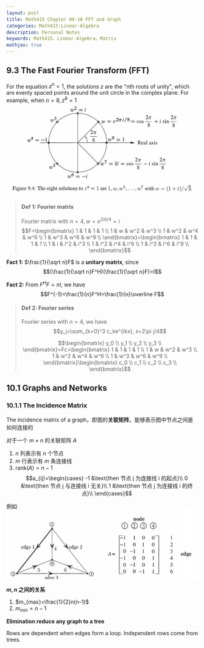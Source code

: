 ```yaml
---
layout: post
title: Math415 Chapter 09-10 FFT and Graph
categories: Math415:Linear-Algebra
description: Personal Notes
keywords: Math415，Linear-Algebra，Matrix
mathjax: true
---
```


## 9.3 The Fast Fourier Transform (FFT)
For the equation $z^n=1$, the solutions $z$ are the "$n$th roots of unity", which are evenly spaced points around the unit circle in the complex plane. For example, when $n=8,z^8=1$
![pic](/images/2020-12/Snipaste_2020-12-10_10-29-46.jpg)

> #### Def 1: Fourier matrix
> Fourier matrix with $n=4,w=e^{2\pi i/4}=i$
$$F=\begin{bmatrix}
1 & 1 & 1 & 1 \\
1 & w & w^2 & w^3 \\
1 & w^2 & w^4 & w^6 \\
1 & w^3 & w^6 & w^9 \\
\end{bmatrix}=\begin{bmatrix}
1 & 1 & 1 & 1 \\
1 & i & i^2 & i^3 \\
1 & i^2 & i^4 & i^6 \\
1 & i^3 & i^6 & i^9 \\
\end{bmatrix}$$

**Fact 1:** $\frac{1}{\sqrt n}F$ is a **unitary matrix**, since
$$(\frac{1}{\sqrt n}F^H)(\frac{1}{\sqrt n}F)=I$$

**Fact 2:** From $F^HF=nI$, we have
$$F^{-1}=\frac{1}{n}F^H=\frac{1}{n}\overline F$$

> #### Def 2: Fourier series
> Fourier series with $n=4$, we have
$$y_j=\sum_{k=0}^3 c_ke^{ikx}, x=2\pi j/4$$
>
> $$\begin{bmatrix}
y_0 \\
y_1 \\
y_2 \\
y_3 \\
\end{bmatrix}=Fc=\begin{bmatrix}
1 & 1 & 1 & 1 \\
1 & w & w^2 & w^3 \\
1 & w^2 & w^4 & w^6 \\
1 & w^3 & w^6 & w^9 \\
\end{bmatrix}\begin{bmatrix}
c_0 \\
c_1 \\
c_2 \\
c_3 \\
\end{bmatrix}$$

## 10.1 Graphs and Networks
### 10.1.1 The Incidence Matrix

The incidence matrix of a graph，即图的**关联矩阵**，能够表示图中节点之间是如何连接的

对于一个 $m\times n$ 的关联矩阵 $A$
1. $n$ 列表示有 $n$ 个节点
2. $m$ 行表示有 $m$ 条连接线
3. $\text{rank}(A)=n-1$
$$a_{ij}=\begin{cases}
   -1 &\text{then 节点 j 为连接线 i 的起点}\\
   0 &\text{then 节点 j 与连接线 i 无关}\\
   1 &\text{then 节点 j 为连接线 i 的终点}\\
\end{cases}$$

例如
![pic1](/images/202010231651.JPG)

**$m,n$ 之间的关系**
1. $m_{max}=\frac{1}{2}n(n-1)$
2. $m_{min}=n-1$

**Elimination reduce any graph to a tree**

Rows are dependent when edges form a loop. Independent 
rows come from trees.